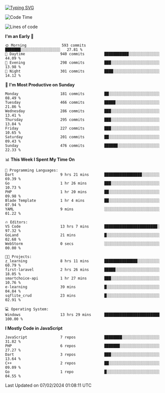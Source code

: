 [![Typing SVG](https://readme-typing-svg.demolab.com?font=Fira+Code&pause=1000&color=F7F7F7&random=false&width=435&lines=Hi+%F0%9F%91%8B%2C+I'm+Rafiu+Sidqi;Junior+Backend+Developer)](https://git.io/typing-svg)
<!--START_SECTION:waka-->
![Code Time](http://img.shields.io/badge/Code%20Time-139%20hrs%2033%20mins-blue)

![Lines of code](https://img.shields.io/badge/From%20Hello%20World%20I%27ve%20Written-670.1%20thousand%20lines%20of%20code-blue)

**I'm an Early 🐤** 

```text
🌞 Morning                593 commits         ███████░░░░░░░░░░░░░░░░░░   27.81 % 
🌆 Daytime                940 commits         ███████████░░░░░░░░░░░░░░   44.09 % 
🌃 Evening                298 commits         ███░░░░░░░░░░░░░░░░░░░░░░   13.98 % 
🌙 Night                  301 commits         ████░░░░░░░░░░░░░░░░░░░░░   14.12 % 
```
📅 **I'm Most Productive on Sunday** 

```text
Monday                   181 commits         ██░░░░░░░░░░░░░░░░░░░░░░░   08.49 % 
Tuesday                  466 commits         █████░░░░░░░░░░░░░░░░░░░░   21.86 % 
Wednesday                286 commits         ███░░░░░░░░░░░░░░░░░░░░░░   13.41 % 
Thursday                 295 commits         ███░░░░░░░░░░░░░░░░░░░░░░   13.84 % 
Friday                   227 commits         ███░░░░░░░░░░░░░░░░░░░░░░   10.65 % 
Saturday                 201 commits         ██░░░░░░░░░░░░░░░░░░░░░░░   09.43 % 
Sunday                   476 commits         ██████░░░░░░░░░░░░░░░░░░░   22.33 % 
```


📊 **This Week I Spent My Time On** 

```text
💬 Programming Languages: 
Dart                     9 hrs 21 mins       █████████████████░░░░░░░░   69.39 % 
Go                       1 hr 26 mins        ███░░░░░░░░░░░░░░░░░░░░░░   10.73 % 
PHP                      1 hr 20 mins        ██░░░░░░░░░░░░░░░░░░░░░░░   09.98 % 
Blade Template           1 hr 4 mins         ██░░░░░░░░░░░░░░░░░░░░░░░   07.94 % 
YAML                     9 mins              ░░░░░░░░░░░░░░░░░░░░░░░░░   01.22 % 

🔥 Editors: 
VS Code                  13 hrs 7 mins       ████████████████████████░   97.32 % 
GoLand                   21 mins             █░░░░░░░░░░░░░░░░░░░░░░░░   02.68 % 
WebStorm                 0 secs              ░░░░░░░░░░░░░░░░░░░░░░░░░   00.00 % 

🐱‍💻 Projects: 
z_learning               8 hrs 11 mins       ███████████████░░░░░░░░░░   60.79 % 
first-laravel            2 hrs 26 mins       █████░░░░░░░░░░░░░░░░░░░░   18.05 % 
smartchoice-api          1 hr 27 mins        ███░░░░░░░░░░░░░░░░░░░░░░   10.76 % 
e-learning               39 mins             █░░░░░░░░░░░░░░░░░░░░░░░░   04.84 % 
sqflite_crud             23 mins             █░░░░░░░░░░░░░░░░░░░░░░░░   02.91 % 

💻 Operating System: 
Windows                  13 hrs 29 mins      █████████████████████████   100.00 % 
```

**I Mostly Code in JavaScript** 

```text
JavaScript               7 repos             ████████░░░░░░░░░░░░░░░░░   31.82 % 
PHP                      6 repos             ███████░░░░░░░░░░░░░░░░░░   27.27 % 
Dart                     3 repos             ███░░░░░░░░░░░░░░░░░░░░░░   13.64 % 
C++                      2 repos             ██░░░░░░░░░░░░░░░░░░░░░░░   09.09 % 
Go                       1 repo              █░░░░░░░░░░░░░░░░░░░░░░░░   04.55 % 
```




 Last Updated on 07/02/2024 01:08:11 UTC
<!--END_SECTION:waka-->
